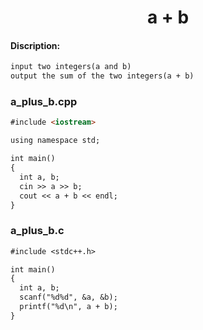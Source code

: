 <center><h1>a + b</h1></center>

#### Discription:
```markdown
input two integers(a and b)
output the sum of the two integers(a + b)
```

### a_plus_b.cpp
```markdown
#include <iostream>

using namespace std;

int main()
{
  int a, b;
  cin >> a >> b;
  cout << a + b << endl;
}
```

### a_plus_b.c
```markdown
#include <stdc++.h>

int main()
{
  int a, b;
  scanf("%d%d", &a, &b);
  printf("%d\n", a + b);
}
```
